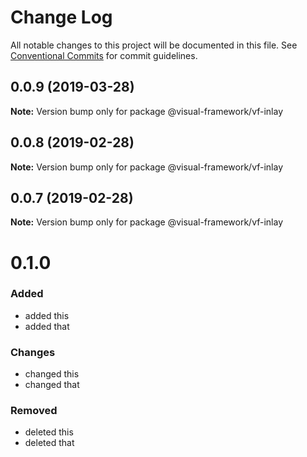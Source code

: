 # Change Log

All notable changes to this project will be documented in this file.
See [Conventional Commits](https://conventionalcommits.org) for commit guidelines.

## 0.0.9 (2019-03-28)

**Note:** Version bump only for package @visual-framework/vf-inlay





## 0.0.8 (2019-02-28)

**Note:** Version bump only for package @visual-framework/vf-inlay





## 0.0.7 (2019-02-28)

**Note:** Version bump only for package @visual-framework/vf-inlay





# 0.1.0

### Added
- added this
- added that

### Changes

- changed this
- changed that

### Removed

- deleted this
- deleted that
